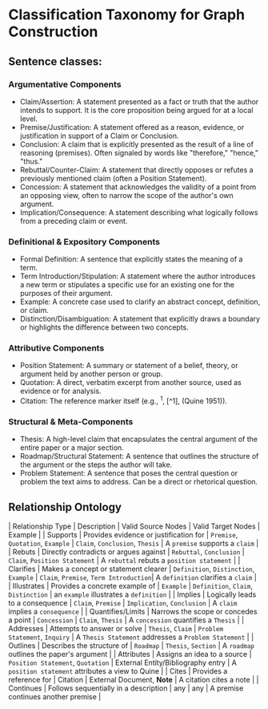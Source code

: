 # Classification Taxonomy for Graph Construction

## Sentence classes:

### Argumentative Components

- Claim/Assertion: A statement presented as a fact or truth that the author intends to support. It is the core proposition being argued for at a local level.
- Premise/Justification: A statement offered as a reason, evidence, or justification in support of a Claim or Conclusion.
- Conclusion: A claim that is explicitly presented as the result of a line of reasoning (premises). Often signaled by words like "therefore," "hence," "thus."
- Rebuttal/Counter-Claim: A statement that directly opposes or refutes a previously mentioned claim (often a Position Statement).
- Concession: A statement that acknowledges the validity of a point from an opposing view, often to narrow the scope of the author's own argument.
- Implication/Consequence: A statement describing what logically follows from a preceding claim or event.

### Definitional & Expository Components

- Formal Definition: A sentence that explicitly states the meaning of a term.
- Term Introduction/Stipulation: A statement where the author introduces a new term or stipulates a specific use for an existing one for the purposes of their argument.
- Example: A concrete case used to clarify an abstract concept, definition, or claim.
- Distinction/Disambiguation: A statement that explicitly draws a boundary or highlights the difference between two concepts.

### Attributive Components

- Position Statement: A summary or statement of a belief, theory, or argument held by another person or group.
- Quotation: A direct, verbatim excerpt from another source, used as evidence or for analysis.
- Citation: The reference marker itself (e.g., ${}^1$, [^1], (Quine 1951)).

###  Structural & Meta-Components

- Thesis: A high-level claim that encapsulates the central argument of the entire paper or a major section.
- Roadmap/Structural Statement: A sentence that outlines the structure of the argument or the steps the author will take.
- Problem Statement: A sentence that poses the central question or problem the text aims to address. Can be a direct or rhetorical question.


## Relationship Ontology

| Relationship Type | Description | Valid Source Nodes | Valid Target Nodes | Example |
| Supports | Provides evidence or justification for | `Premise`, `Quotation`, `Example` | `Claim`, `Conclusion`, `Thesis` | A `premise` supports a `claim` |
| Rebuts | Directly contradicts or argues against | `Rebuttal`, `Conclusion` | `Claim`, `Position Statement` | A `rebuttal` rebuts a `position statement` |
| Clarifies | Makes a concept or statement clearer | `Definition`, `Distinction`, `Example` | `Claim`, `Premise`, `Term Introduction`| A `definition` clarifies a `claim` |
| Illustrates | Provides a concrete example of | `Example` | `Definition`, `Claim`, `Distinction` | an `example` illustrates a `definition` |
| Implies | Logically leads to a consequence | `Claim`, `Premise` | `Implication`, `Conclusion` | A `claim` implies a `consequence` |
| Quantifies/Limits | Narrows the scope or concedes a point | `Concession` | `Claim`, `Thesis` | A `concession` quantifies a `Thesis` |
| Addresses | Attempts to answer or solve | `Thesis`, `Claim` | `Problem Statement`, `Inquiry` | A `Thesis Statement` addresses a `Problem Statement` |
| Outlines | Describes the structure of | `Roadmap` | `Thesis`, `Section` | A `roadmap` outlines the paper's argument |
| Attributes | Assigns an idea to a source | `Position Statement`, `Quotation` | External Entity/Bibliography entry | A `position statement` attributes a view to Quine |
| Cites | Provides a reference for | Citation | External Document, **Note** | A citation cites a note |
| Continues | Follows sequentially in a description | any | any | A premise continues another premise |
